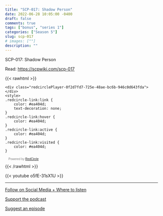 ```yaml
---
title: "SCP-017: Shadow Person"
date: 2022-06-28 10:05:00 -0400
draft: false
comments: true
tags: ["bonus", "series 1"]
categories: ["Season 5"]
slug: scp-017
# images: [""]
description: ""
---
```


SCP-017: Shadow Person

Read: https://scpwiki.com/scp-017

{{< rawhtml >}}
<script async defer onload="redcircleIframe();" src="https://api.podcache.net/embedded-player/sh/63705181-2bd5-4fc1-a869-6f5b27226efa/ep/0f2d7fd7-725e-48ae-bc6b-946c0d643fda"></script>
    <div class="redcirclePlayer-0f2d7fd7-725e-48ae-bc6b-946c0d643fda"></div>
    <style>
    .redcircle-link:link {
        color: #ea404d;
        text-decoration: none;
    }
    .redcircle-link:hover {
        color: #ea404d;
    }
    .redcircle-link:active {
        color: #ea404d;
    }
    .redcircle-link:visited {
        color: #ea404d;
    }
</style>
<p style="margin-top:3px;margin-left:11px;font-family: sans-serif;font-size: 10px; color: gray;">Powered by <a class="redcircle-link" href="https://redcircle.com?utm_source=rc_embedded_player&utm_medium=web&utm_campaign=embedded_v1">RedCircle</a></p>
{{< /rawhtml >}}

{{< youtube o5fE-31sX1U >}}

---

[Follow on Social Media + Where to listen](/links)

[Support the podcast](/support)

[Suggest an episode](/suggest)
